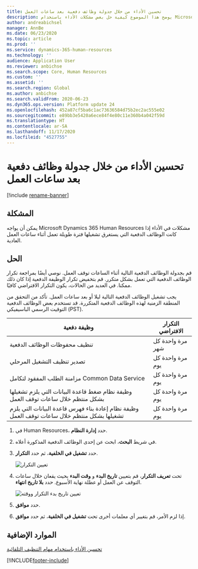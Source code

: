 ```yaml
---
title: تحسين الأداء من خلال جدولة وظائف دفعية بعد ساعات العمل
description: يوضح هذا الموضوع كيفية حل بعض مشكلات الأداء باستخدام Microsoft Dynamics 365 Human Resources عن طريق جدولة الوظائف الدفعية التي يستغرق تشغيلها فترة طويلة بعد ساعات العمل.
author: andreabichsel
manager: AnnBe
ms.date: 06/23/2020
ms.topic: article
ms.prod: ''
ms.service: dynamics-365-human-resources
ms.technology: ''
audience: Application User
ms.reviewer: anbichse
ms.search.scope: Core, Human Resources
ms.custom: ''
ms.assetid: ''
ms.search.region: Global
ms.author: anbichse
ms.search.validFrom: 2020-06-23
ms.dyn365.ops.version: Platform update 24
ms.openlocfilehash: 452a87cf5ba6c1ac73636584d75b2ec2ac555e02
ms.sourcegitcommit: e89bb3e5420a6ece84f4e80c11e360b4a042f59d
ms.translationtype: HT
ms.contentlocale: ar-SA
ms.lasthandoff: 11/17/2020
ms.locfileid: "4527755"
---
```

# <a name="optimize-performance-by-scheduling-batch-jobs-after-hours"></a>تحسين الأداء من خلال جدولة وظائف دفعية بعد ساعات العمل

[!include [rename-banner](~/includes/cc-data-platform-banner.md)]

## <a name="issue"></a>المشكلة

يمكن أن يواجه Microsoft Dynamics 365 Human Resources مشكلات في الأداء إذا كانت الوظائف الدفعية التي يستغرق تشغيلها فترة طويلة تعمل أثناء ساعات العمل العادية.

## <a name="resolution"></a>الحل‬

قم بجدولة الوظائف الدفعية التالية أثناء الساعات توقف العمل. نوصي أيضًا بمراجعة تكرار الوظائف الدفعية التي تعمل بشكل متكرر. قم بتخفيض تكرار الوظيفة الدفعية إذا كان ذلك ممكنا. في العديد من الحالات، يكون التكرار الافتراضي كافيًا.

يجب تشغيل الوظائف الدفعية التالية ليلا أو بعد ساعات العمل. تأكد من التحقق من المنطقة الزمنية لهذه الوظائف الدفعية المتكررة. قد تستخدم بعض الوظائف الدفعية التوقيت الرسمي الباسيفيكي (PST).

| وظيفة دفعية | التكرار الافتراضي |
| --- | --- |
| تنظيف محفوظات الوظائف الدفعية | مرة واحدة كل شهر |
| تصدير تنظيف التشغيل المرحلي | مرة واحدة كل يوم |
| مزامنة الطلب المفقود لتكامل Common Data Service | مرة واحدة كل يوم |
| وظيفة نظام ضغط قاعدة البيانات التي يلزم تشغيلها بشكل منتظم خلال ساعات توقف العمل | مرة واحدة كل يوم |
| وظيفة نظام إعادة بناء فهرس قاعدة البيانات التي يلزم تشغيلها بشكل منتظم خلال ساعات توقف العمل | مرة واحدة كل يوم |

1. في Human Resources، حدد **إدارة النظام**.

2. في شريط **البحث**، ابحث عن إحدى الوظائف الدفعية المذكورة أعلاه.

3. حدد **تشغيل في الخلفية**، ثم حدد **التكرار**.

   ![تعيين التكرار](media/talent-batch-history-cleanup-recurrence.png)

4. تحت **تعريف التكرار**، قم بتعيين **تاريخ البدء** و **وقت البدء** بحيث يقعان خلال ساعات التوقف عن العمل أو عطلة نهاية الأسبوع. حدد **بلا تاريخ انتهاء**. 

   ![تعيين تاريخ بدء التكرار ووقته](media/talent-batch-history-cleanup-define-recurrence.png)

5. حدد **موافق**.

6. إذا لزم الأمر، قم بتغيير أي معلمات أخرى تحت **تشغيل في الخلفية**، ثم حدد **موافق**.

## <a name="additional-resources"></a>الموارد الإضافية

[تحسين الأداء باستخدام مهام التنظيف التلقائية](hr-admin-troubleshooting-batch-history.md)


[!INCLUDE[footer-include](../includes/footer-banner.md)]